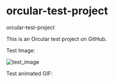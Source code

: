 # orcular-test-project
orcular-test-project

This is an Orcular test project on GitHub.

Test Image:

![test_image](https://user-images.githubusercontent.com/123781559/215226272-e5f04646-4788-42dc-b094-fad2f25af0ec.PNG)




Test animated GIF:

